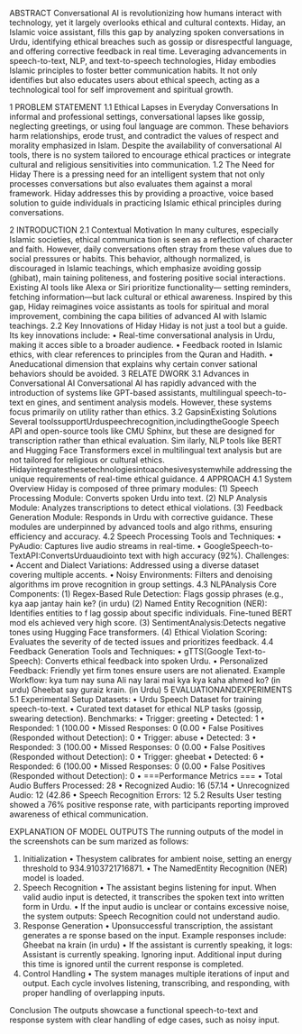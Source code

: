 

 ABSTRACT
 Conversational AI is revolutionizing how humans interact with technology, yet it largely overlooks ethical and cultural contexts. Hiday, an Islamic voice assistant, fills this gap by analyzing spoken conversations in Urdu, identifying ethical breaches such as gossip
 or disrespectful language, and offering corrective feedback in real time. Leveraging advancements in speech-to-text, NLP, and text-to-speech technologies, Hiday embodies Islamic principles to foster better communication habits. It not only identifies but also educates users about ethical speech, acting as a technological tool for self improvement and spiritual growth.
 

 1 PROBLEM STATEMENT
 1.1 Ethical Lapses in Everyday Conversations
 In informal and professional settings, conversational lapses like
 gossip, neglecting greetings, or using foul language are common.
 These behaviors harm relationships, erode trust, and contradict the
 values of respect and morality emphasized in Islam. Despite the
 availability of conversational AI tools, there is no system tailored
 to encourage ethical practices or integrate cultural and religious
 sensitivities into communication.
 1.2 The Need for Hiday
 There is a pressing need for an intelligent system that not only
 processes conversations but also evaluates them against a moral
 framework. Hiday addresses this by providing a proactive, voice
 based solution to guide individuals in practicing Islamic ethical
 principles during conversations.
 
 2 INTRODUCTION
 2.1 Contextual Motivation
 In many cultures, especially Islamic societies, ethical communica
tion is seen as a reflection of character and faith. However, daily
 conversations often stray from these values due to social pressures
 or habits. This behavior, although normalized, is discouraged in
 Islamic teachings, which emphasize avoiding gossip (ghibat), main
taining politeness, and fostering positive social interactions.
 Existing AI tools like Alexa or Siri prioritize functionality—
 setting reminders, fetching information—but lack cultural or ethical
 awareness. Inspired by this gap, Hiday reimagines voice assistants
 as tools for spiritual and moral improvement, combining the capa
bilities of advanced AI with Islamic teachings.
 2.2 Key Innovations of Hiday
 Hiday is not just a tool but a guide. Its key innovations include:
 • Real-time conversational analysis in Urdu, making it acces
sible to a broader audience.
 • Feedback rooted in Islamic ethics, with clear references to
 principles from the Quran and Hadith.
 • Aneducational dimension that explains why certain conver
sational behaviors should be avoided.
 3 RELATE DWORK
 3.1 Advances in Conversational AI
 Conversational AI has rapidly advanced with the introduction of
 systems like GPT-based assistants, multilingual speech-to-text en
gines, and sentiment analysis models. However, these systems focus
 primarily on utility rather than ethics.
 3.2 GapsinExisting Solutions
 Several toolssupportUrduspeechrecognition,includingtheGoogle
 Speech API and open-source tools like CMU Sphinx, but these
 are designed for transcription rather than ethical evaluation. Sim
ilarly, NLP tools like BERT and Hugging Face Transformers
 excel in multilingual text analysis but are not tailored for religious
 or cultural ethics.
 Hidayintegratesthesetechnologiesintoacohesivesystemwhile
 addressing the unique requirements of real-time ethical guidance.
 4 APPROACH
 4.1 System Overview
 Hiday is composed of three primary modules:
 (1) Speech Processing Module: Converts spoken Urdu into
 text.
 (2) NLP Analysis Module: Analyzes transcriptions to detect
 ethical violations.
 (3) Feedback Generation Module: Responds in Urdu with
 corrective guidance.
 These modules are underpinned by advanced tools and algo
rithms, ensuring efficiency and accuracy.
 4.2 Speech Processing
 Tools and Techniques:
 • PyAudio: Captures live audio streams in real-time.
 • GoogleSpeech-to-TextAPI:ConvertsUrduaudiointo text
 with high accuracy (92%).
 Challenges:
 • Accent and Dialect Variations: Addressed using a diverse
 dataset covering multiple accents.
 • Noisy Environments: Filters and denoising algorithms im
prove recognition in group settings.
 4.3 NLPAnalysis
 Core Components:
 (1) Regex-Based Rule Detection: Flags gossip phrases (e.g.,
 kya aap jantay hain ke? (in urdu)
 (2) Named Entity Recognition (NER): Identifies entities to
 f
 lag gossip about specific individuals. Fine-tuned BERT mod
els achieved very high score.
 (3) SentimentAnalysis:Detects negative tones using Hugging
 Face transformers.
 (4) Ethical Violation Scoring: Evaluates the severity of de
tected issues and prioritizes feedback.
 4.4 Feedback Generation
 Tools and Techniques:
 • gTTS(Google Text-to-Speech): Converts ethical feedback
 into spoken Urdu.
 • Personalized Feedback: Friendly yet firm tones ensure
 users are not alienated.
 Example Workflow:
 kya tum nay suna Ali nay larai mai kya kya
 kaha ahmed ko? (in urdu)
 Gheebat say guraiz krain. (in Urdu)
 5 EVALUATIONANDEXPERIMENTS
 5.1 Experimental Setup
 Datasets:
 • Urdu Speech Dataset for training speech-to-text.
 • Curated text dataset for ethical NLP tasks (gossip, swearing
 detection).
 Benchmarks:
 • Trigger: greeting
 • Detected: 1
 • Responded: 1 (100.00
 • Missed Responses: 0 (0.00
 • False Positives (Responded without Detection): 0
 • Trigger: abuse
 • Detected: 3
 • Responded: 3 (100.00
 • Missed Responses: 0 (0.00
 • False Positives (Responded without Detection): 0
 • Trigger: gheebat
 • Detected: 6
 • Responded: 6 (100.00
 • Missed Responses: 0 (0.00
 • False Positives (Responded without Detection): 0
 • ===Performance Metrics ===
 • Total Audio Buffers Processed: 28
 • Recognized Audio: 16 (57.14
 • Unrecognized Audio: 12 (42.86
 • Speech Recognition Errors: 12
 5.2 Results
 User testing showed a 76% positive response rate, with participants
 reporting improved awareness of ethical communication.


EXPLANATION OF MODEL OUTPUTS
 The running outputs of the model in the screenshots can be sum
marized as follows:
 1. Initialization
 • Thesystem calibrates for ambient noise, setting an energy
 threshold to 934.9103721716871.
 • The NamedEntity Recognition (NER) model is loaded.
 2. Speech Recognition
 • The assistant begins listening for input. When valid audio
 input is detected, it transcribes the spoken text into written
 form in Urdu.
 • If the input audio is unclear or contains excessive noise, the
 system outputs:
 Speech Recognition could not understand
 audio.
 3. Response Generation
 • Uponsuccessful transcription, the assistant generates a re
sponse based on the input. Example responses include:
 Gheebat na krain (in urdu)
 • If the assistant is currently speaking, it logs:
 Assistant is currently speaking. Ignoring
 input.
 Additional input during this time is ignored until the current
 response is completed.
 4. Control Handling
 • The system manages multiple iterations of input and output.
 Each cycle involves listening, transcribing, and responding,
 with proper handling of overlapping inputs.

Conclusion
 The outputs showcase a functional speech-to-text and response
 system with clear handling of edge cases, such as noisy input.
